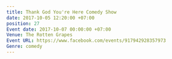 ```yaml
---
title: Thank God You're Here Comedy Show
date: 2017-10-05 12:20:00 +07:00
position: 27
Event date: 2017-10-07 00:00:00 +07:00
Venue: The Rotten Grapes
Event URL: https://www.facebook.com/events/917942928357973
Genre: comedy
---
```


